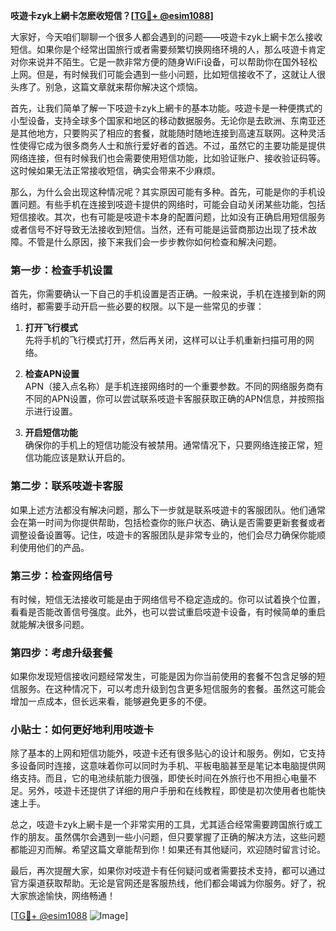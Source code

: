 **吱遊卡zyk上網卡怎麽收短信？[[TG💪+ @esim1088](https://t.me/s/esim1088)]**

大家好，今天咱们聊聊一个很多人都会遇到的问题——吱遊卡zyk上網卡怎么接收短信。如果你是个经常出国旅行或者需要频繁切换网络环境的人，那么吱遊卡肯定对你来说并不陌生。它是一款非常方便的随身WiFi设备，可以帮助你在国外轻松上网。但是，有时候我们可能会遇到一些小问题，比如短信接收不了，这就让人很头疼了。别急，这篇文章就来帮你解决这个烦恼。

首先，让我们简单了解一下吱遊卡zyk上網卡的基本功能。吱遊卡是一种便携式的小型设备，支持全球多个国家和地区的移动数据服务。无论你是去欧洲、东南亚还是其他地方，只要购买了相应的套餐，就能随时随地连接到高速互联网。这种灵活性使得它成为很多商务人士和旅行爱好者的首选。不过，虽然它的主要功能是提供网络连接，但有时候我们也会需要使用短信功能，比如验证账户、接收验证码等。这时候如果无法正常接收短信，确实会带来不少麻烦。

那么，为什么会出现这种情况呢？其实原因可能有多种。首先，可能是你的手机设置问题。有些手机在连接到吱遊卡提供的网络时，可能会自动关闭某些功能，包括短信接收。其次，也有可能是吱遊卡本身的配置问题，比如没有正确启用短信服务或者信号不好导致无法接收到短信。当然，还有可能是运营商那边出现了技术故障。不管是什么原因，接下来我们会一步步教你如何检查和解决问题。

### 第一步：检查手机设置

首先，你需要确认一下自己的手机设置是否正确。一般来说，手机在连接到新的网络时，都需要手动开启一些必要的权限。以下是一些常见的步骤：

1. **打开飞行模式**  
   先将手机的飞行模式打开，然后再关闭，这样可以让手机重新扫描可用的网络。
   
2. **检查APN设置**  
   APN（接入点名称）是手机连接网络时的一个重要参数。不同的网络服务商有不同的APN设置，你可以尝试联系吱遊卡客服获取正确的APN信息，并按照指示进行设置。

3. **开启短信功能**  
   确保你的手机上的短信功能没有被禁用。通常情况下，只要网络连接正常，短信功能应该是默认开启的。

### 第二步：联系吱遊卡客服

如果上述方法都没有解决问题，那么下一步就是联系吱遊卡的客服团队。他们通常会在第一时间为你提供帮助，包括检查你的账户状态、确认是否需要更新套餐或者调整设备设置等。记住，吱遊卡的客服团队是非常专业的，他们会尽力确保你能顺利使用他们的产品。

### 第三步：检查网络信号

有时候，短信无法接收可能是由于网络信号不稳定造成的。你可以试着换个位置，看看是否能改善信号强度。此外，也可以尝试重启吱遊卡设备，有时候简单的重启就能解决很多问题。

### 第四步：考虑升级套餐

如果你发现短信接收问题经常发生，可能是因为你当前使用的套餐不包含足够的短信服务。在这种情况下，可以考虑升级到包含更多短信服务的套餐。虽然这可能会增加一点成本，但长远来看，能够避免更多的不便。

### 小贴士：如何更好地利用吱遊卡

除了基本的上网和短信功能外，吱遊卡还有很多贴心的设计和服务。例如，它支持多设备同时连接，这意味着你可以同时为手机、平板电脑甚至是笔记本电脑提供网络支持。而且，它的电池续航能力很强，即使长时间在外旅行也不用担心电量不足。另外，吱遊卡还提供了详细的用户手册和在线教程，即使是初次使用者也能快速上手。

总之，吱遊卡zyk上網卡是一个非常实用的工具，尤其适合经常需要跨国旅行或工作的朋友。虽然偶尔会遇到一些小问题，但只要掌握了正确的解决方法，这些问题都能迎刃而解。希望这篇文章能帮到你！如果还有其他疑问，欢迎随时留言讨论。

最后，再次提醒大家，如果你对吱遊卡有任何疑问或者需要技术支持，都可以通过官方渠道获取帮助。无论是官网还是客服热线，他们都会竭诚为你服务。好了，祝大家旅途愉快，网络畅通！

[[TG💪+ @esim1088](https://t.me/s/esim1088) ![Image](https://i.postimg.cc/4NQfJmqS/Snipaste-2025-05-13-00-14-12.png)]